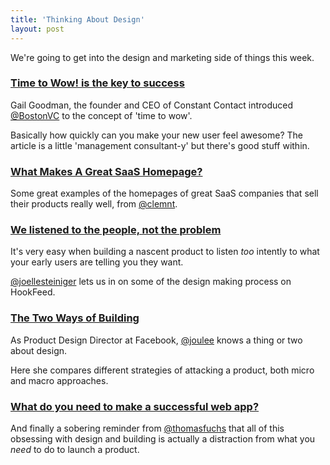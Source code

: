 ```yaml
---
title: 'Thinking About Design'
layout: post
---
```


We're going to get into the design and marketing side of things this week.

### [Time to Wow! is the key to success](http://www.forentrepreneurs.com/time-to-wow/)

Gail Goodman, the founder and CEO of Constant Contact introduced [@BostonVC](http://twitter.com/BostonVC) to the concept of 'time to wow'.

Basically how quickly can you make your new user feel awesome? The article is a little 'management consultant-y' but there's good stuff within.


### [What Makes A Great SaaS Homepage?](http://blog.frontapp.com/what-makes-a-great-saas-homepage/)

Some great examples of the homepages of great SaaS companies that sell their products really well, from [@clemnt](https://twitter.com/clemnt).


### [We listened to the people, not the problem](https://medium.com/product-design/1816bd8a341a)

It's very easy when building a nascent product to listen *too* intently to what your early users are telling you they want.

[@joellesteiniger](http://twitter.com/joellesteiniger) lets us in on some of the design making process on HookFeed.


### [The Two Ways of Building](https://medium.com/the-year-of-the-looking-glass/ddc1587cb3f6)

As Product Design Director at Facebook, [@joulee](http://twitter.com/joulee) knows a thing or two about design.

Here she compares different strategies of attacking a product, both micro and macro approaches.


### [What do you need to make a successful web app?](http://mir.aculo.us/2014/04/13/what-do-you-need-to-make-a-successful-web-app/)

And finally a sobering reminder from [@thomasfuchs](http://twitter.com/thomasfuchs) that all of this obsessing with design and building is actually a distraction from what you *need* to do to launch a product.
